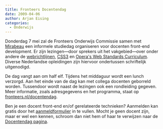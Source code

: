 ```yaml
---
title: Fronteers Docentendag
date: 2009-04-06
author: Arjan Eising
categories: 
  - Onderwijs
---
```

Donderdag 7 mei zal de Fronteers Onderwijs Commissie samen met [Mirabeau](http://mirabeau.nl) een informele studiedag organiseren voor docenten front-end development. Er zijn lezingen—door sprekers uit het vakgebied—over onder andere de [webrichtlijnen](http://webrichtlijnen.nl), [CSS3](http://www.w3.org/TR/css3-roadmap/) en [Opera's Web Standards Curriculum](http://www.opera.com/company/education/curriculum). Diverse Nederlandse opleidingen zijn hiervoor ondertussen schriftelijk uitgenodigd.

De dag vangt aan om half elf. Tijdens het middaguur wordt een lunch verzorgd. Aan het einde van de dag kan met collega docenten geborreld worden. Tussendoor wordt naast de lezingen ook een rondleiding gegeven. Meer informatie, zoals adresgegevens en het programma, staat op [fronteers.nl/docentendag](/docentendag).

Ben je een docent front-end en/of gerelateerde technieken? Aanmelden kan gratis door het [aanmeldformulier](/docentendag#formulier-1) in te vullen. Mocht je geen docent zijn, maar er wel een kennen, schroom dan niet hem of haar te verwijzen naar de [Docentendag pagina](/docentendag).
